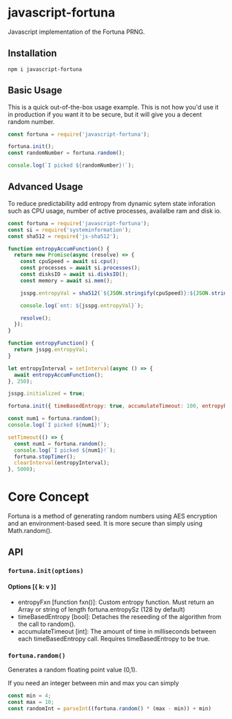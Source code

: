 # javascript-fortuna

Javascript implementation of the Fortuna PRNG. 

## Installation

`npm i javascript-fortuna`

## Basic Usage

This is a quick out-of-the-box usage example. This is not how you'd use it in production if you want it to be secure, but it will give you a decent random number.

```javascript
const fortuna = require('javascript-fortuna');

fortuna.init();
const randomNumber = fortuna.random();

console.log(`I picked ${randomNumber}!`);
```

## Advanced Usage

To reduce predictability add entropy from dynamic sytem state inforation such as CPU usage, number of active processes, availalbe ram and disk io.

```javascript
const fortuna = require('javascript-fortuna');
const si = require('systeminformation');
const sha512 = require('js-sha512');

function entropyAccumFunction() {
  return new Promise(async (resolve) => {
    const cpuSpeed = await si.cpu();
    const processes = await si.processes();
    const disksIO = await si.disksIO();
    const memory = await si.mem();

    jsspg.entropyVal = sha512(`${JSON.stringify(cpuSpeed)}:${JSON.stringify(processes)}:${JSON.stringify(disksIO)}:${JSON.stringify(memory)}`);

    console.log(`ent: ${jsspg.entropyVal}`);

    resolve();
  });
}

function entropyFunction() {
  return jsspg.entropyVal;
}

let entropyInterval = setInterval(async () => {
  await entropyAccumFunction();
}, 250);

jsspg.initialized = true;

fortuna.init({ timeBasedEntropy: true, accumulateTimeout: 100, entropyFxn: entropyFunction });

const num1 = fortuna.random();
console.log(`I picked ${num1}!`);

setTimeout(() => {
  const num1 = fortuna.random();
  console.log(`I picked ${num1}!`);
  fortuna.stopTimer();
  clearInterval(entropyInterval);
}, 5000);
```

# Core Concept

Fortuna is a method of generating random numbers using AES encryption and an environment-based seed. It is more secure than simply using Math.random().

## API

### `fortuna.init(options)`

#### Options [{ k: v }]

- entropyFxn [function fxn()]: Custom entropy function. Must return an Array or string of length fortuna.entropySz (128 by default)
- timeBasedEntropy [bool]: Detaches the reseeding of the algorithm from the call to random().
- accumulateTimeout [int]: The amount of time in milliseconds between each timeBasedEntropy call. Requires timeBasedEntropy to be true.

### `fortuna.random()`

Generates a random floating point value (0,1).

If you need an integer between min and max you can simply

```javascript
const min = 4;
const max = 10;
const randomInt = parseInt((fortuna.random() * (max - min)) + min)
```
